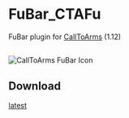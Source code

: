 # FuBar_CTAFu
FuBar plugin for [CallToArms](https://github.com/Road-block/CallToArms) (1.12)

## 
![CallToArms FuBar Icon](https://i.imgur.com/iGR4Msq.png)


## Download
[latest](https://github.com/Road-block/FuBar_CTAFu/releases/latest)
